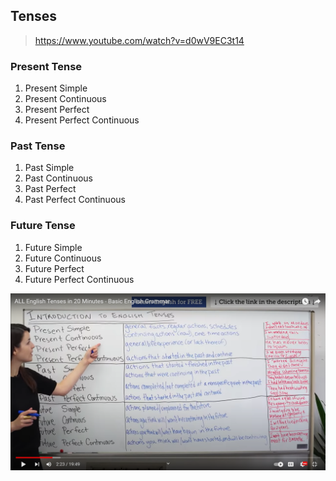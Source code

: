 ## Tenses
> https://www.youtube.com/watch?v=d0wV9EC3t14

### Present Tense
1. Present Simple 
2. Present Continuous
3. Present Perfect
4. Present Perfect Continuous

### Past Tense
1. Past Simple
2. Past Continuous
3. Past Perfect
4. Past Perfect Continuous

### Future Tense
1. Future Simple
2. Future Continuous
3. Future Perfect
4. Future Perfect Continuous

![tenses content visible image](https://github.com/saikrishnavadali05/SDE-and-SDE-ML-Interview-Preparation/blob/master/english/tenses_content_visible.png)
